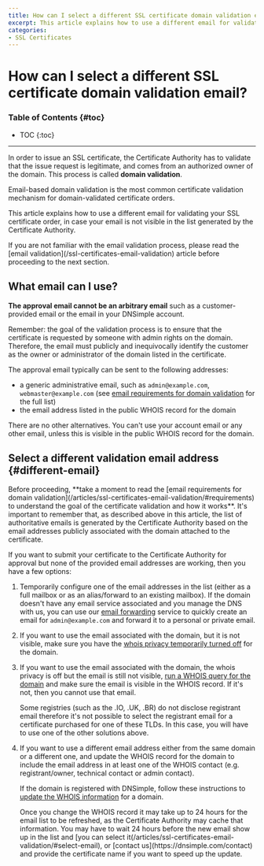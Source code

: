 ```yaml
---
title: How can I select a different SSL certificate domain validation email?
excerpt: This article explains how to use a different email for validating the SSL certificate.
categories:
- SSL Certificates
---
```


# How can I select a different SSL certificate domain validation email?

### Table of Contents {#toc}

* TOC
{:toc}

---

In order to issue an SSL certificate, the Certificate Authority has to validate that the issue request is legitimate, and comes from an authorized owner of the domain. This process is called **domain validation**.

Email-based domain validation is the most common certificate validation mechanism for domain-validated certificate orders.

This article explains how to use a different email for validating your SSL certificate order, in case your email is not visible in the list generated by the Certificate Authority.

<note>
If you are not familiar with the email validation process, please read the [email validation](/ssl-certificates-email-validation) article before proceeding to the next section.
</note>


## What email can I use?

**The approval email cannot be an arbitrary email** such as a customer-provided email or the email in your DNSimple account.

<callout>
Remember: the goal of the validation process is to ensure that the certificate is requested by someone with admin rights on the domain. Therefore, the email must publicly and inequivocally identify the customer as the owner or administrator of the domain listed in the certificate.
</callout>

The approval email typically can be sent to the following addresses:

- a generic administrative email, such as `admin@example.com`, `webmaster@example.com` (see [email requirements for domain validation](/articles/ssl-certificates-email-validation/#requirements) for the full list)
- the email address listed in the public WHOIS record for the domain

<warning>
There are no other alternatives. You can't use your account email or any other email, unless this is visible in the public WHOIS record for the domain. 
</warning>


## Select a different validation email address {#different-email}

<note>
Before proceeding, **take a moment to read the [email requirements for domain validation](/articles/ssl-certificates-email-validation/#requirements) to understand the goal of the certificate validation and how it works**. It's important to remember that, as described above in this article, the list of authoritative emails is generated by the Certificate Authority based on the email addresses publicly associated with the domain attached to the certificate.
</note>

If you want to submit your certificate to the Certificate Authority for approval but none of the provided email addresses are working, then you have a few options:

1.  Temporarily configure one of the email addresses in the list (either as a full mailbox or as an alias/forward to an existing mailbox). If the domain doesn't have any email service associated and you manage the DNS with us, you can use our [email forwarding](/articles/email-forwarding) service to quickly create an email for `admin@example.com` and forward it to a personal or private email.

1.  If you want to use the email associated with the domain, but it is not visible, make sure you have the [whois privacy temporarily turned off](/articles/ssl-certificates-email-validation/#whois-privacy) for the domain.

1.  If you want to use the email associated with the domain, the whois privacy is off but the email is still not visible, [run a WHOIS query for the domain](https://dnsimple.com/whois) and make sure the email is visible in the WHOIS record. If it's not, then you cannot use that email.

    <note>
    Some registries (such as the .IO, .UK, .BR) do not disclose registrant email therefore it's not possible to select the registrant email for a certificate purchased for one of these TLDs. In this case, you will have to use one of the other solutions above.
    </note>

1.  If you want to use a different email address either from the same domain or a different one, and update the WHOIS record for the domain to include the email address in at least one of the WHOIS contact (e.g. registrant/owner, technical contact or admin contact).

    If the domain is registered with DNSimple, follow these instructions to [update the WHOIS information](/articles/changing-whois-contact) for a domain.

    <note>
    Once you change the WHOIS record it may take up to 24 hours for the email list to be refreshed, as the Certificate Authority may cache that information. You may have to wait 24 hours before the new email show up in the list and [you can select it(/articles/ssl-certificates-email-validation/#select-email), or [contact us](https://dnsimple.com/contact) and provide the certificate name if you want to speed up the update.
    </note>
